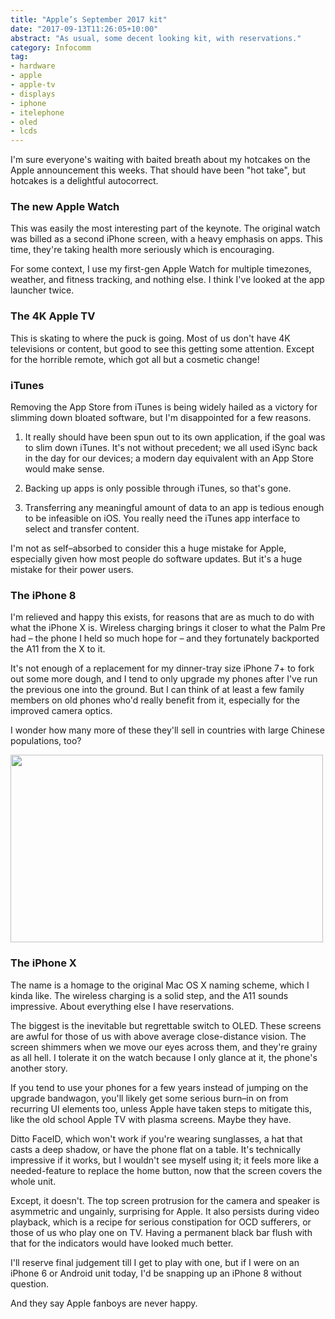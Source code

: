 ```yaml
---
title: "Apple’s September 2017 kit"
date: "2017-09-13T11:26:05+10:00"
abstract: "As usual, some decent looking kit, with reservations."
category: Infocomm
tag:
- hardware
- apple
- apple-tv
- displays
- iphone
- itelephone
- oled
- lcds
---
```

I'm sure everyone's waiting with baited breath about my hotcakes on the Apple announcement this weeks. That should have been "hot take", but hotcakes is a delightful autocorrect.


### The new Apple Watch

This was easily the most interesting part of the keynote. The original watch was billed as a second iPhone screen, with a heavy emphasis on apps. This time, they're taking health more seriously which is encouraging.

For some context, I use my first-gen Apple Watch for multiple timezones, weather, and fitness tracking, and nothing else. I think I've looked at the app launcher twice.


### The 4K Apple TV

This is skating to where the puck is going. Most of us don't have 4K televisions or content, but good to see this getting some attention. Except for the horrible remote, which got all but a cosmetic change!


### iTunes

Removing the App Store from iTunes is being widely hailed as a victory for slimming down bloated software, but I'm disappointed for a few reasons.

1. It really should have been spun out to its own application, if the goal was to slim down iTunes. It's not without precedent; we all used iSync back in the day for our devices; a modern day equivalent with an App Store would make sense.

2. Backing up apps is only possible through iTunes, so that's gone.

3. Transferring any meaningful amount of data to an app is tedious enough to be infeasible on iOS. You really need the iTunes app interface to select and transfer content.

I'm not as self–absorbed to consider this a huge mistake for Apple, especially given how most people do software updates. But it's a huge mistake for their power users.


### The iPhone 8

I'm relieved and happy this exists, for reasons that are as much to do with what the iPhone X is. Wireless charging brings it closer to what the Palm Pre had – the phone I held so much hope for – and they fortunately backported the A11 from the X to it.

It's not enough of a replacement for my dinner-tray size iPhone 7+ to fork out some more dough, and I tend to only upgrade my phones after I've run the previous one into the ground. But I can think of at least a few family members on old phones who'd really benefit from it, especially for the improved camera optics.

I wonder how many more of these they'll sell in countries with large Chinese populations, too?

<p><img src="https://rubenerd.com/files/2017/iphone_x@1x.jpg" srcset="https://rubenerd.com/files/2017/iphone_x@1x.jpg 1x, https://rubenerd.com/files/2017/iphone_x@2x.jpg 2x" alt="" style="width:500px; height:300px;" /></p>


### The iPhone X

The name is a homage to the original Mac OS X naming scheme, which I kinda like. The wireless charging is a solid step, and the A11 sounds impressive. About everything else I have reservations.

The biggest is the inevitable but regrettable switch to OLED. These screens are awful for those of us with above average close-distance vision. The screen shimmers when we move our eyes across them, and they're grainy as all hell. I tolerate it on the watch because I only glance at it, the phone's another story.

If you tend to use your phones for a few years instead of jumping on the upgrade bandwagon, you'll likely get some serious burn–in on from recurring UI elements too, unless Apple have taken steps to mitigate this, like the old school Apple TV with plasma screens. Maybe they have.

Ditto FaceID, which won't work if you're wearing sunglasses, a hat that casts a deep shadow, or have the phone flat on a table. It's technically impressive if it works, but I wouldn't see myself using it; it feels more like a needed-feature to replace the home button, now that the screen covers the whole unit.

Except, it doesn't. The top screen protrusion for the camera and speaker is asymmetric and ungainly, surprising for Apple. It also persists during video playback, which is a recipe for serious constipation for OCD sufferers, or those of us who play one on TV. Having a permanent black bar flush with that for the indicators would have looked much better.

I'll reserve final judgement till I get to play with one, but if I were on an iPhone 6 or Android unit today, I'd be snapping up an iPhone 8 without question.

And they say Apple fanboys are never happy.

[the]: https://rubenerd.com/the-apple-watch/ "Rubénerd: Stop trying to make Apple Watch without 'the' happen"

